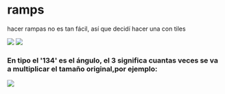 # ramps
hacer rampas no es tan fácil, así que decidí hacer una con tiles 

<img src = "https://github.com/hug58/ramps/blob/master/ejemplos/ejemplo_1.gif">


 
<img src = "https://github.com/hug58/ramps/blob/master/ejemplos/tiled.png">

<h3> En tipo el '134' es el  ángulo, el 3 significa cuantas veces se va a multiplicar el tamaño original,por ejemplo: </h3>

<img src = "https://github.com/hug58/ramps/blob/master/ejemplos/capture.png">
